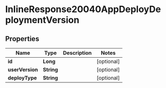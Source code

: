 

# InlineResponse20040AppDeployDeploymentVersion

## Properties

Name | Type | Description | Notes
------------ | ------------- | ------------- | -------------
**id** | **Long** |  |  [optional]
**userVersion** | **String** |  |  [optional]
**deployType** | **String** |  |  [optional]



